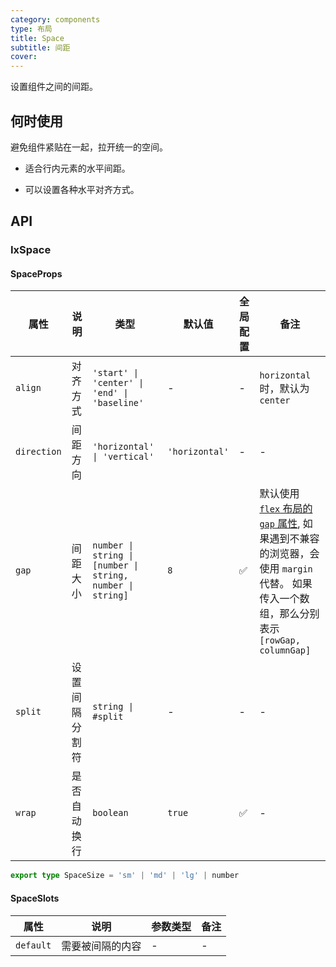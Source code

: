 ```yaml
---
category: components
type: 布局
title: Space
subtitle: 间距
cover:
---
```


设置组件之间的间距。

## 何时使用

避免组件紧贴在一起，拉开统一的空间。

- 适合行内元素的水平间距。

- 可以设置各种水平对齐方式。

## API

### IxSpace

#### SpaceProps

| 属性 | 说明 | 类型 | 默认值 | 全局配置 | 备注 |
| --- | --- | --- | --- | --- | --- |
| `align` | 对齐方式 | `'start' \| 'center' \| 'end' \| 'baseline'` | - | - | `horizontal` 时，默认为 `center` |
| `direction` | 间距方向 | `'horizontal' \| 'vertical'` | `'horizontal'` | - | - |
| `gap` | 间距大小 | `number \| string \| [number \| string, number \| string]` | `8` | ✅  | 默认使用 [`flex` 布局的 `gap` 属性](https://developer.mozilla.org/zh-CN/docs/Web/CSS/gap), 如果遇到不兼容的浏览器，会使用 `margin` 代替。 如果传入一个数组，那么分别表示 `[rowGap, columnGap]` |
| `split` | 设置间隔分割符 | `string \| #split` | - | - | - |
| `wrap` | 是否自动换行 | `boolean` | `true` | ✅ | - |

```ts
export type SpaceSize = 'sm' | 'md' | 'lg' | number
```

#### SpaceSlots

| 属性 | 说明 | 参数类型 | 备注 |
| --- | --- | --- | --- |
| `default` | 需要被间隔的内容 | - | - |
